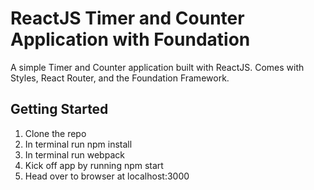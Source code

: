 # ReactJS Timer and Counter Application with Foundation
A simple Timer and Counter application built with ReactJS. Comes with Styles, React Router, and the Foundation Framework.

## Getting Started

1. Clone the repo
2. In terminal run npm install
3. In terminal run webpack
4. Kick off app by running npm start
5. Head over to browser at localhost:3000
